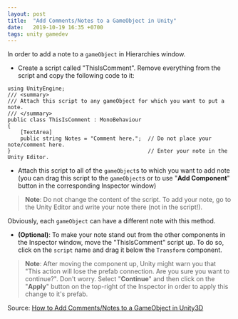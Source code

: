 ```yaml
---
layout: post
title:  "Add Comments/Notes to a GameObject in Unity"
date:   2019-10-19 16:35 +0700
tags: unity gamedev
---
```

In order to add a note to a `gameObject` in Hierarchies window.

- Create a script called "ThisIsComment". Remove everything from the script and copy the following code to it:

```
using UnityEngine;
/// <summary>
/// Attach this script to any gameObject for which you want to put a note.
/// </summary>
public class ThisIsComment : MonoBehaviour
{
    [TextArea]
    public string Notes = "Comment here.";  // Do not place your note/comment here.
}                                           // Enter your note in the Unity Editor.
```

- Attach this script to all of the `gameObject`s to which you want to add note (you can drag this script to the `gameObject`s or to use "**Add Component**" button in the corresponding Inspector window)

> **Note**: Do not change the content of the script. To add your note, go to the Unity Editor and write your note there (not in the script!).

Obviously, each `gameObject` can have a different note with this method.

- **(Optional)**: To make your note stand out from the other components in the Inspector window, move the "ThisIsComment" script up. To do so, click on the `script` name and drag it below the `Transform` component.

> **Note**: After moving the component up, Unity might warn you that "This action will lose the prefab connection. Are you sure you want to continue?". Don't worry. Select "**Continue**" and then click on the "**Apply**" button on the top-right of the Inspector in order to apply this change to it's prefab.

Source: [How to Add Comments/Notes to a GameObject in Unity3D](https://www.codeproject.com/Tips/1208852/How-to-Add-Comments-Notes-to-a-GameObject-in-Unity)
